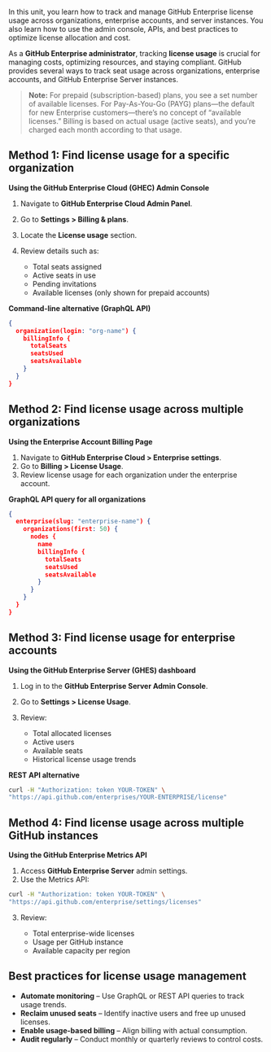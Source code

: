 In this unit, you learn how to track and manage GitHub Enterprise license usage across organizations, enterprise accounts, and server instances.
You also learn how to use the admin console, APIs, and best practices to optimize license allocation and cost.

As a **GitHub Enterprise administrator**, tracking **license usage** is crucial for managing costs, optimizing resources, and staying compliant.
GitHub provides several ways to track seat usage across organizations, enterprise accounts, and GitHub Enterprise Server instances.

> **Note:** For prepaid (subscription-based) plans, you see a set number of available licenses. For Pay-As-You-Go (PAYG) plans—the default for new Enterprise customers—there’s no concept of “available licenses.” Billing is based on actual usage (active seats), and you’re charged each month according to that usage.

## Method 1: Find license usage for a specific organization

**Using the GitHub Enterprise Cloud (GHEC) Admin Console**

1. Navigate to **GitHub Enterprise Cloud Admin Panel**.
2. Go to **Settings > Billing & plans**.
3. Locate the **License usage** section.
4. Review details such as:

   * Total seats assigned
   * Active seats in use
   * Pending invitations
   * Available licenses (only shown for prepaid accounts)

**Command-line alternative (GraphQL API)**

```json
{
  organization(login: "org-name") {
    billingInfo {
      totalSeats
      seatsUsed
      seatsAvailable
    }
  }
}
```

## Method 2: Find license usage across multiple organizations

**Using the Enterprise Account Billing Page**

1. Navigate to **GitHub Enterprise Cloud > Enterprise settings**.
2. Go to **Billing > License Usage**.
3. Review license usage for each organization under the enterprise account.

**GraphQL API query for all organizations**

```json
{
  enterprise(slug: "enterprise-name") {
    organizations(first: 50) {
      nodes {
        name
        billingInfo {
          totalSeats
          seatsUsed
          seatsAvailable
        }
      }
    }
  }
}
```

## Method 3: Find license usage for enterprise accounts

**Using the GitHub Enterprise Server (GHES) dashboard**

1. Log in to the **GitHub Enterprise Server Admin Console**.
2. Go to **Settings > License Usage**.
3. Review:

   * Total allocated licenses
   * Active users
   * Available seats
   * Historical license usage trends

**REST API alternative**

```bash
curl -H "Authorization: token YOUR-TOKEN" \
"https://api.github.com/enterprises/YOUR-ENTERPRISE/license"
```

## Method 4: Find license usage across multiple GitHub instances

**Using the GitHub Enterprise Metrics API**

1. Access **GitHub Enterprise Server** admin settings.
2. Use the Metrics API:

```bash
curl -H "Authorization: token YOUR-TOKEN" \
"https://api.github.com/enterprise/settings/licenses"
```

3. Review:

   * Total enterprise-wide licenses
   * Usage per GitHub instance
   * Available capacity per region

## Best practices for license usage management

* **Automate monitoring** – Use GraphQL or REST API queries to track usage trends.
* **Reclaim unused seats** – Identify inactive users and free up unused licenses.
* **Enable usage-based billing** – Align billing with actual consumption.
* **Audit regularly** – Conduct monthly or quarterly reviews to control costs.

